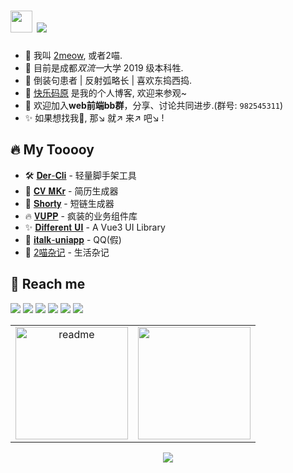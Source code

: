 
<h1>
<img width='35' src='https://cdn.jsdelivr.net/gh/yesmore/img/img/pop_cat.gif'/>  <img src='https://readme-typing-svg.herokuapp.com?vCenter=true&height=25&lines=%F0%9D%91%AF%F0%9D%92%86%F0%9D%92%86%F0%9D%92%86%F0%9D%92%86%F0%9D%92%86%F0%9D%92%86%F0%9D%92%86%F0%9D%92%86%F0%9D%92%93%F0%9D%92%86~'/>
</h1>


<ul>
   <li>👴 我叫 <a href='https://yesmore.cc'>2meow</a>, 或者2喵. </li>    
   <li>💼 目前是成都<em>双流一</em>大学 2019 级本科牲.</li> 
   <li>🚀 倒装句患者 | 反射弧略长 | 喜欢东捣西捣.</li> 
   <li>🎯 <a href='https://yesmore.cc'>快乐码原</a> 是我的个人博客, 欢迎来参观~ </li> 
   <li>💁 欢迎加入<strong>web前端bb群</strong>，分享、讨论共同进步.(群号: <code>982545311</code>)</li>
  <li>✨ 如果想找我🤺, 那↘ 就↗ 来↗ 吧↘ !</li>
</ul> 

## 🔥 My Tooooy

<ul>
    <li>🛠️ <a href='https://der-cli.vercel.app/' target='_blank'>𝐃𝐞𝐫-𝐂𝐥𝐢</a> - 轻量脚手架工具 </li>
    <li>🎨 <a href='https://cv-mkr.vercel.app'>𝐂𝐕 𝐌𝐊𝐫</a> - 简历生成器 </li>
    <li>🔗 <a href='https://nb.js.cn/'>𝐒𝐡𝐨𝐫𝐭𝐲</a> - 短链生成器 </li>
    <li>🔥 <a href='https://vupp.vercel.app/'>𝐕𝐔𝐏𝐏</a> - 疯装的业务组件库</li>
    <li>✨ <a href='https://yesmore.cc/Different-UI/'>𝐃𝐢𝐟𝐟𝐞𝐫𝐞𝐧𝐭 𝐔𝐈</a> - A Vue3 UI Library </li>
    <li>💁 <a href='http://italk.auao.top'>𝐢𝐭𝐚𝐥𝐤-𝐮𝐧𝐢𝐚𝐩𝐩</a> - QQ(假)</li>
    <li>📘 <a href='https://yesmore.cc/cn/Diary/'>2喵杂记</a> - 生活杂记</li>
</ul>
	



<h2>
   🤖 Reach me
</h2>
<a href='https://yesmore.cc'><img src='https://img.shields.io/badge/-https://yesmore.cc-0e83cd?style=flat-square&logo=Blogger&logoColor=fff)](https://yesmore.cc'/></a> 
<a href='mailto:3224266014_at_qq.com'><img src='https://img.shields.io/badge/-3224266014@qq.com-911318?style=flat-square&logo=Mail.RU&logoColor=white&labelColor=c14438'/></a <br>
<a href='mailto:982545311_at_qq.com'><img src='https://img.shields.io/badge/-QQ群:982545311-414318?style=flat-square'/></a <br>
<a href='https://github.com/yesmore'><img src='https://img.shields.io/badge/dynamic/json?logo=github&label=GitHub+Followers&labelColor=282c34&style=flat-square&color=181717&query=%24.data.totalSubs&url=https%3A%2F%2Fapi.spencerwoo.com%2Fsubstats%2F%3Fsource%3Dgithub%26queryKey%3Dyesmore&longCache=true'/></a> 
<a href='https://gitter.im/yesmore/yesmoreforchat'><img src='https://badges.gitter.im/yesmore/yesmoreforchat.svg'/></a> <img src="https://visitor-badge.glitch.me/badge?page_id=yesmore.yesmore" /> 
	
	
<table border="0">
<tr>
    <td align="center">      
	<img height='180px' alt='readme' src="https://github-readme-stats.vercel.app/api?username=yesmore&show_icons=true&theme=react" />
    </td>
    <td align="center">
	<img height='180px' src='https://github-readme-stats.vercel.app/api/top-langs/?username=yesmore&layout=compact&hide=html'/>
    </td>
</tr>
<!-- <tr>
    <td colspan="2" align="center">      
	<img width='80%' src='https://metrics.lecoq.io/yesmore?template=classic&base.header=0&base.activity=0&base.community=0&base.repositories=0&isocalendar=1&isocalendar.duration=half-year&config.timezone=Etc%2FGMT-8'/>      
    </td>
</tr> -->
<!-- <tr>
    <td colspan="2" align="center">      
	    <img width='80%' alt='readme' src="https://api.star-history.com/svg?repos=yesmore/cv-mkr,B-SOUL-Studio/cli,yesmore/Different-UI,yesmore/italk-uniapp,yesmore/QuickStart-Vue3,yesmore/vue-egg-jwt-template,yesmore/vupp&type=Date)](https://star-history.com/#yesmore/cv-mkr&B-SOUL-Studio/cli&yesmore/Different-UI&yesmore/italk-uniapp&yesmore/QuickStart-Vue3&yesmore/vue-egg-jwt-template&yesmore/vupp&Date" />
    </td>
</tr> -->
</table>
	
<div align='middle'><img src='https://cdn.jsdelivr.net/gh/yesmore/yesmore@output/github-contribution-grid-snake.svg#gh-dark-mode-only'/></div>
	
<!-- <img src='https://activity-graph.herokuapp.com/graph?username=yesmore&theme=minimal'/>  -->
<!-- <img width='30' src='https://emojis.slackmojis.com/emojis/images/1623215441/44110/cat_pls.gif?1623215441'> -->
